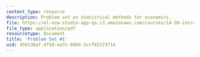 ```yaml
---
content_type: resource
description: Problem set on statistical methods for economics.
file: https://ol-ocw-studio-app-qa.s3.amazonaws.com/courses/14-30-introduction-to-statistical-methods-in-economics-spring-2009/456138af4f3daa310d641ccf82123714_MIT14_30s09_pset01.pdf
file_type: application/pdf
resourcetype: Document
title: 'Problem Set #1'
uid: 456138af-4f3d-aa31-0d64-1ccf82123714
---
```

